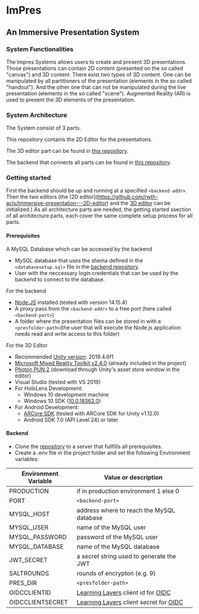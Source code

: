 # ImPres
## An Immersive Presentation System

### System Functionalities
The Impres Systems allows users to create and present 3D presentations.
Those presentations can contain 2D content (presented on the so called "canvas") and 3D content.
There exist two types of 3D content.
One can be manipulated by all partitioners of the presentation (elements in the so called "handout").
And the other one that can not be manipulated during the live presentation (elements in the so called "scene").
Augmented Reality (AR) is used to present the 3D elements of the presentation.

### System Architecture
The System consist of 3 parts.

This repository contains the 2D Editor for the presentations.

The 3D editor part can be found in [this repository](https://github.com/rwth-acis/Immersive-presentation---3D-editor).

The backend that connects all parts can be found in [this repository](https://github.com/rwth-acis\Immersive-presentation---Backend-Coordinator).

### Getting started

First the backend should be up and running at a specified `<backend-addr>`.
Then the two editors (the (2D editor](https://github.com/rwth-acis/Immersive-presentation---2D-editor) and the [3D editor](https://github.com/rwth-acis/Immersive-presentation---3D-editor) can be initialized.)
As all architecture parts are needed, the getting started ssection of all architecture parts, each cover the same complete setup process for all parts.

#### Prerequisites
A MySQL Database which can be accessed by the backend
- MySQL database that uses the shema defined in the `<databasesetup.sql>` file in the [backend repository](https://github.com/rwth-acis\Immersive-presentation---Backend-Coordinator).
- User with the neccessary login credentials that can be used by the backend to connect to the database.

For the backend
- [Node.JS](https://nodejs.org/en/) installed (tested with version 14.15.4)
- A proxy pass from the `<backend-addr>` to a free port (here called `<backend-port>`)
- A folder where the presentation files can be stored in with a `<presfolder-path>`(the user that will execute the Node.js application needs read and write access to this folder)

For the 3D Editor
- Recommended [Unity version](https://unity3d.com/de/get-unity/download/archive): 2019.4.6f1
- [Microsoft Mixed Reality Toolkit v2.4.0](https://github.com/microsoft/MixedRealityToolkit-Unity/releases/tag/v2.4.0) (already included in the project)
- [Photon PUN 2](https://assetstore.unity.com/packages/tools/network/pun-2-free-119922) (download through Unity's asset store window in the editor)
- Visual Studio (tested with VS 2019)
- For HoloLens Development:
  - Windows 10 development machine
  - Windows 10 SDK ([10.0.18362.0](https://developer.microsoft.com/de-de/windows/downloads/windows-10-sdk))
- For Android Development:
  - [ARCore SDK](https://github.com/google-ar/arcore-unity-sdk/releases) (tested with ARCore SDK for Unity v1.12.0)
  - Android SDK 7.0 (API Level 24) or later

#### Backend

- Clone the [repository](https://github.com/rwth-acis/Immersive-presentation---Backend-Coordinator) to a server that fullfills all prerequisites.
- Create a .env file in the project folder and set the following Environment variables:

Environment Variable | Value or description
-------------------- | --------------------
PRODUCTION | if in production environment 1 else 0
PORT | `<backend-port>`
MYSQL_HOST | address where to reach the MySQL database
MYSQL_USER | name of the MySQL user
MYSQL_PASSWORD | password of the MySQL user
MYSQL_DATABASE | name of the MySQL database
JWT_SECRET | a secret string used to generate the JWT
SALTROUNDS | rounds of encrypton (e.g. 9)
PRES_DIR | `<presfolder-path>`
OIDCCLIENTID | [Learning Layers](http://results.learning-layers.eu/) client id for [OIDC](https://openid.net/connect/)
OIDCCLIENTSECRET | [Learning Layers](http://results.learning-layers.eu/) client secret for [OIDC](https://openid.net/connect/)
